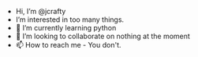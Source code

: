 - Hi, I’m @jcrafty
- I’m interested in too many things.  
- 🌱 I’m currently learning python
- 💞️ I’m looking to collaborate on nothing at the moment
- 📫 How to reach me - You don't.
<!---
jcrafty/jcrafty is a ✨ special ✨ repository because its `README.md` (this file) appears on your GitHub profile.
You can click the Preview link to take a look at your changes.
--->
